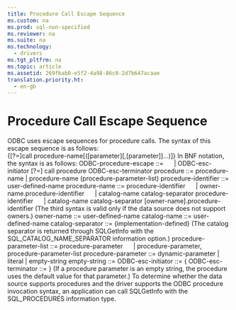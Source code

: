 ```yaml
---
title: Procedure Call Escape Sequence
ms.custom: na
ms.prod: sql-non-specified
ms.reviewer: na
ms.suite: na
ms.technology: 
  - drivers
ms.tgt_pltfrm: na
ms.topic: article
ms.assetid: 269fbab0-e5f2-4a98-86c0-2d7b647acaae
translation.priority.ht: 
  - en-gb
---
```

# Procedure Call Escape Sequence
<?xml version="1.0" encoding="utf-8"?>
<developerReferenceWithoutSyntaxDocument xmlns="http://ddue.schemas.microsoft.com/authoring/2003/5" xmlns:xlink="http://www.w3.org/1999/xlink" xmlns:xsi="http://www.w3.org/2001/XMLSchema-instance" xsi:schemaLocation="http://ddue.schemas.microsoft.com/authoring/2003/5 http://dduestorage.blob.core.windows.net/ddueschema/developer.xsd">
  <introduction>
    <para>ODBC uses escape sequences for procedure calls. The syntax of this escape sequence is as follows: </para>
  </introduction>
  <section>
    <content>
      <para>
        <legacyBold>{</legacyBold>[?=]<legacyBold>call</legacyBold> <legacyItalic>procedure-name</legacyItalic>[<legacyBold>(</legacyBold>[<legacyItalic>parameter</legacyItalic>][,[<legacyItalic>parameter</legacyItalic>]]...<legacyBold>)</legacyBold>]<legacyBold>}</legacyBold></para>
      <para>In BNF notation, the syntax is as follows:</para>
      <para>
        <legacyItalic>ODBC-procedure-escape</legacyItalic> ::= </para>
      <para>     | <legacyItalic>ODBC-esc-initiator</legacyItalic> [?=] call <legacyItalic>procedure ODBC-esc-terminator</legacyItalic></para>
      <para>
        <legacyItalic>procedure</legacyItalic> ::= <legacyItalic>procedure-name</legacyItalic> | <legacyItalic>procedure-name</legacyItalic> (<legacyItalic>procedure-parameter-list</legacyItalic>)</para>
      <para>
        <legacyItalic>procedure-identifier</legacyItalic> ::= <legacyItalic>user-defined-name</legacyItalic></para>
      <para>
        <legacyItalic>procedure-name</legacyItalic> ::= <legacyItalic>procedure-identifier</legacyItalic> </para>
      <para>     | <legacyItalic>owner-name</legacyItalic>.<legacyItalic>procedure-identifier</legacyItalic> </para>
      <para>     | <legacyItalic>catalog-name catalog-separator</legacyItalic> <legacyItalic>procedure-identifier</legacyItalic> </para>
      <para>     | <legacyItalic>catalog-name catalog-separator</legacyItalic> [<legacyItalic>owner-name</legacyItalic>].<legacyItalic>procedure-identifier</legacyItalic> </para>
      <para>(The third syntax is valid only if the data source does not support owners.)</para>
      <para>
        <legacyItalic>owner-name</legacyItalic> ::= <legacyItalic>user-defined-name</legacyItalic></para>
      <para>
        <legacyItalic>catalog-name</legacyItalic> ::= <legacyItalic>user-defined-name</legacyItalic></para>
      <para>
        <legacyItalic>catalog-separator</legacyItalic> ::= {<legacyItalic>implementation-defined</legacyItalic>} </para>
      <para>(The catalog separator is returned through <legacyBold>SQLGetInfo </legacyBold>with the SQL_CATALOG_NAME_SEPARATOR information option.)</para>
      <para>
        <legacyItalic>procedure-parameter-list</legacyItalic> ::= <legacyItalic>procedure-parameter</legacyItalic> </para>
      <para>     | <legacyItalic>procedure-parameter</legacyItalic>, <legacyItalic>procedure-parameter-list</legacyItalic></para>
      <para>
        <legacyItalic>procedure-parameter</legacyItalic> ::= <legacyItalic>dynamic-parameter</legacyItalic> | <legacyItalic>literal</legacyItalic> | <legacyItalic>empty-string</legacyItalic></para>
      <para>
        <legacyItalic>empty-string </legacyItalic>::= </para>
      <para>
        <legacyItalic>ODBC-esc-initiator </legacyItalic>::= {</para>
      <para>
        <legacyItalic>ODBC-esc-terminator </legacyItalic>::= } </para>
      <para>(If a procedure parameter is an empty string, the procedure uses the default value for that parameter.)</para>
      <para>To determine whether the data source supports procedures and the driver supports the ODBC procedure invocation syntax, an application can call <legacyBold>SQLGetInfo</legacyBold> with the SQL_PROCEDURES information type.</para>
    </content>
  </section>
  <relatedTopics />
</developerReferenceWithoutSyntaxDocument>